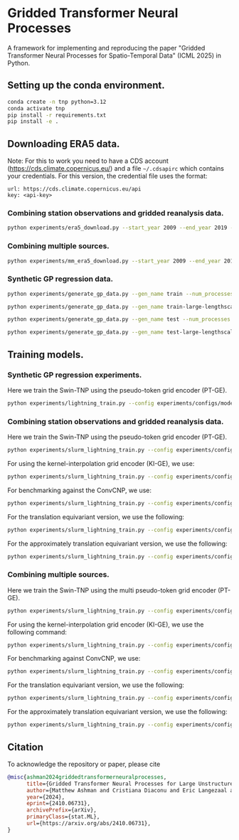# Gridded Transformer Neural Processes
A framework for implementing and reproducing the paper "Gridded Transformer Neural Processes for Spatio-Temporal Data" (ICML 2025) in Python.

## Setting up the conda environment.
```bash
conda create -n tnp python=3.12
conda activate tnp
pip install -r requirements.txt
pip install -e .
```

## Downloading ERA5 data.
Note: For this to work you need to have a CDS account (https://cds.climate.copernicus.eu/) and a file ```~/.cdsapirc``` which contains your credentials.
For this version, the credential file uses the format:

```
url: https://cds.climate.copernicus.eu/api
key: <api-key>
```

### Combining station observations and gridded reanalysis data.
```bash
python experiments/era5_download.py --start_year 2009 --end_year 2019 --num_processes 4
```
### Combining multiple sources.
```bash
python experiments/mm_era5_download.py --start_year 2009 --end_year 2019 --num_processes 4
```

### Synthetic GP regression data.
```bash
python experiments/generate_gp_data.py --gen_name train --num_processes 4 --config experiments/configs/generators/pregenerate-gp.yml

python experiments/generate_gp_data.py --gen_name train-large-lengthscale --num_processes 4 --config experiments/configs/generators/pregenerate-gp.yml

python experiments/generate_gp_data.py --gen_name test --num_processes 4 --config experiments/configs/generators/pregenerate-gp.yml

python experiments/generate_gp_data.py --gen_name test-large-lengthscale --num_processes 4 --config experiments/configs/generators/pregenerate-gp.yml
```

## Training models.

### Synthetic GP regression experiments.
Here we train the Swin-TNP using the pseudo-token grid encoder (PT-GE).
```bash
python experiments/lightning_train.py --config experiments/configs/models/gp/swintnp.yml experiments/configs/models/grid_encoders/pt-ge.yml experiments/configs/models/grid_decoders/mhca-gd.yml experiments/configs/generators/gp.yml
```

### Combining station observations and gridded reanalysis data.
Here we train the Swin-TNP using the pseudo-token grid encoder (PT-GE).
```bash
python experiments/slurm_lightning_train.py --config experiments/configs/models/ootg-swintnp.yml experiments/configs/models/grid_encoders/ootg-pt-ge.yml experiments/configs/models/grid_decoders/mhca-gd.yml experiments/configs/generators/ootg-era5.yml experiments/configs/data/era5-nc-files.yml
```

For using the kernel-interpolation grid encoder (KI-GE), we use:
```bash
python experiments/slurm_lightning_train.py --config experiments/configs/models/ootg-swintnp.yml experiments/configs/models/grid_encoders/ootg-setconv-ge.yml experiments/configs/models/grid_decoders/mhca-gd.yml experiments/configs/generators/ootg-era5.yml experiments/configs/data/era5-nc-files.yml
```

For benchmarking against the ConvCNP, we use:
```bash
python experiments/slurm_lightning_train.py --config experiments/configs/models/ootg-convcnp.yml experiments/configs/models/cnns/unet.yml experiments/configs/generators/ootg-era5.yml experiments/configs/data/era5-nc-files.yml
```

For the translation equivariant version, we use the following:
```bash
python experiments/slurm_lightning_train.py --config experiments/configs/models/ootg-swintetnp.yml experiments/configs/models/grid_encoders/ootg-pt-te-ge.yml experiments/configs/models/grid_decoders/temhca-gd.yml experiments/configs/generators/ootg-era5.yml experiments/configs/data/era5-nc-files.yml
```

For the approximately translation equivariant version, we use the following:
```bash
python experiments/slurm_lightning_train.py --config experiments/configs/models/ootg-swinatetnp.yml experiments/configs/models/grid_encoders/ootg-pt-te-ge.yml experiments/configs/models/grid_decoders/temhca-gd.yml experiments/configs/generators/ootg-era5.yml experiments/configs/data/era5-nc-files.yml
```

### Combining multiple sources.
Here we train the Swin-TNP using the multi pseudo-token grid encoder (PT-GE).
```bash
python experiments/slurm_lightning_train.py --config experiments/configs/models/mm-swintnp.yml experiments/configs/models/grid_encoders/pt-ge-tt.yml experiments/configs/models/grid_decoders/mhca-gd.yml experiments/configs/generators/mm-era5.yml experiments/configs/data/mm-era5-nc-files.yml
```

For using the kernel-interpolation grid encoder (KI-GE), we use the following command:
```bash
python experiments/slurm_lightning_train.py --config experiments/configs/models/mm-swintnp.yml experiments/configs/models/grid_encoders/setconv-ge-tt.yml experiments/configs/models/grid_decoders/mhca-gd.yml experiments/configs/generators/mm-era5.yml experiments/configs/data/mm-era5-nc-files.yml
```

For benchmarking against ConvCNP, we use:
```bash
python experiments/slurm_lightning_train.py --config experiments/configs/models/mm-convcnp.yml experiments/configs/models/cnns/unet.yml experiments/configs/generators/mm-era5.yml experiments/configs/data/mm-era5-nc-files.yml
```

For the translation equivariant version, we use the following:
```bash
python experiments/slurm_lightning_train.py --config experiments/configs/models/mm-swintetnp.yml experiments/configs/models/grid_encoders/pt-te-ge-tt.yml experiments/configs/models/grid_decoders/temhca-gd.yml experiments/configs/generators/mm-era5.yml experiments/configs/data/mm-era5-nc-files.yml
```

For the approximately translation equivariant version, we use the following:
```bash
python experiments/slurm_lightning_train.py --config experiments/configs/models/mm-swinatetnp.yml experiments/configs/models/grid_encoders/pt-te-ge-tt.yml experiments/configs/models/grid_decoders/temhca-gd.yml experiments/configs/generators/mm-era5.yml experiments/configs/data/mm-era5-nc-files.yml
```

## Citation
To acknowledge the repository or paper, please cite

```bibtex
@misc{ashman2024griddedtransformerneuralprocesses,
      title={Gridded Transformer Neural Processes for Large Unstructured Spatio-Temporal Data},
      author={Matthew Ashman and Cristiana Diaconu and Eric Langezaal and Adrian Weller and Richard E. Turner},
      year={2024},
      eprint={2410.06731},
      archivePrefix={arXiv},
      primaryClass={stat.ML},
      url={https://arxiv.org/abs/2410.06731},
}
